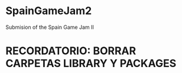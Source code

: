 # SpainGameJam2
Submision of the Spain Game Jam II

# RECORDATORIO: BORRAR CARPETAS LIBRARY Y PACKAGES

